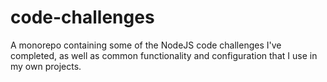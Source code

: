 # code-challenges

A monorepo containing some of the NodeJS code challenges I've completed, as well as common functionality and configuration that I use in my own projects.
